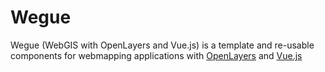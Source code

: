 # Wegue

Wegue (WebGIS with OpenLayers and Vue.js) is a template and re-usable components for webmapping applications with [OpenLayers](https://openlayers.org) and [Vue.js](https://vuejs.org/)
